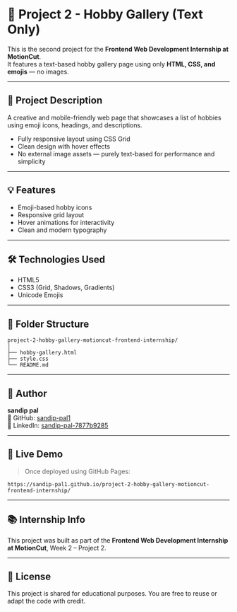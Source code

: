 # 🎯 Project 2 - Hobby Gallery (Text Only)

This is the second project for the **Frontend Web Development Internship at MotionCut**.  
It features a text-based hobby gallery page using only **HTML, CSS, and emojis** — no images.

---

## 📌 Project Description

A creative and mobile-friendly web page that showcases a list of hobbies using emoji icons, headings, and descriptions.

- Fully responsive layout using CSS Grid
- Clean design with hover effects
- No external image assets — purely text-based for performance and simplicity

---

## 💡 Features

- Emoji-based hobby icons
- Responsive grid layout
- Hover animations for interactivity
- Clean and modern typography

---

## 🛠️ Technologies Used

- HTML5
- CSS3 (Grid, Shadows, Gradients)
- Unicode Emojis

---

## 📁 Folder Structure

```
project-2-hobby-gallery-motioncut-frontend-internship/
│
├── hobby-gallery.html
├── style.css
└── README.md
```

---

## 👤 Author

**sandip pal**  
🔗 GitHub: [sandip-pal1](https://github.com/sandip-pal1)  
💼 LinkedIn: [sandip-pal-7877b9285](https://www.linkedin.com/in/sandip-pal-7877b9285)

---

## 🚀 Live Demo

> Once deployed using GitHub Pages:
```
https://sandip-pal1.github.io/project-2-hobby-gallery-motioncut-frontend-internship/
```

---

## 📚 Internship Info

This project was built as part of the **Frontend Web Development Internship at MotionCut**, Week 2 – Project 2.

---

## 📝 License

This project is shared for educational purposes. You are free to reuse or adapt the code with credit.